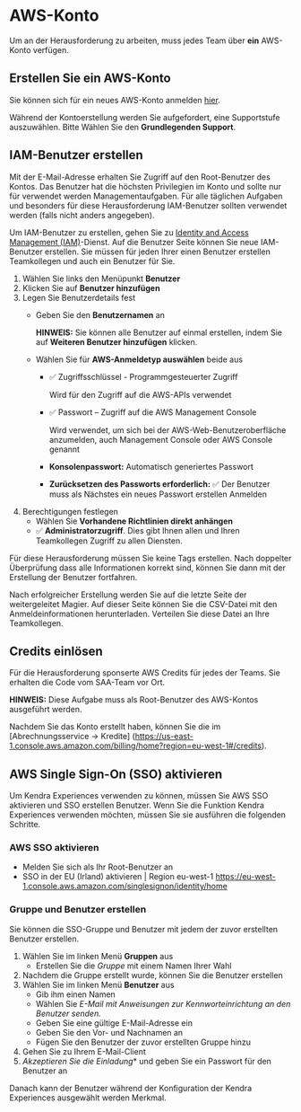 # AWS-Konto
Um an der Herausforderung zu arbeiten, muss jedes Team über **ein** AWS-Konto verfügen.

## Erstellen Sie ein AWS-Konto
Sie können sich für ein neues AWS-Konto anmelden
[hier](https://portal.aws.amazon.com/billing/signup).

Während der Kontoerstellung werden Sie aufgefordert, eine Supportstufe auszuwählen. Bitte
Wählen Sie den **Grundlegenden Support**.

## IAM-Benutzer erstellen
Mit der E-Mail-Adresse erhalten Sie Zugriff auf den Root-Benutzer des Kontos. Das
Benutzer hat die höchsten Privilegien im Konto und sollte nur für verwendet werden
Managementaufgaben. Für alle täglichen Aufgaben und besonders für diese Herausforderung
IAM-Benutzer sollten verwendet werden (falls nicht anders angegeben).

Um IAM-Benutzer zu erstellen, gehen Sie zu [Identity and Access Management
(IAM)](https://us-east-1.console.aws.amazon.com/iamv2)-Dienst. Auf die Benutzer
Seite können Sie neue IAM-Benutzer erstellen. Sie müssen für jeden Ihrer einen Benutzer erstellen
Teamkollegen und auch ein Benutzer für Sie.

1. Wählen Sie links den Menüpunkt **Benutzer**
1. Klicken Sie auf **Benutzer hinzufügen**
1. Legen Sie Benutzerdetails fest
   * Geben Sie den **Benutzernamen** an

     **HINWEIS:** Sie können alle Benutzer auf einmal erstellen, indem Sie auf **Weiteren Benutzer hinzufügen** klicken.
   * Wählen Sie für **AWS-Anmeldetyp auswählen** beide aus
     * ✅ Zugriffsschlüssel - Programmgesteuerter Zugriff

       Wird für den Zugriff auf die AWS-APIs verwendet
     * ✅ Passwort – Zugriff auf die AWS Management Console

       Wird verwendet, um sich bei der AWS-Web-Benutzeroberfläche anzumelden, auch Management Console oder AWS Console genannt
     * **Konsolenpasswort:** Automatisch generiertes Passwort
     * **Zurücksetzen des Passworts erforderlich:** ✅ Der Benutzer muss als Nächstes ein neues Passwort erstellen
       Anmelden
1. Berechtigungen festlegen
   * Wählen Sie **Vorhandene Richtlinien direkt anhängen**
   * ✅ **Administratorzugriff**. Dies gibt Ihnen allen und Ihren Teamkollegen Zugriff
     zu allen Diensten.

Für diese Herausforderung müssen Sie keine Tags erstellen. Nach doppelter Überprüfung
dass alle Informationen korrekt sind, können Sie dann mit der Erstellung der Benutzer fortfahren.

Nach erfolgreicher Erstellung werden Sie auf die letzte Seite der weitergeleitet
Magier. Auf dieser Seite können Sie die CSV-Datei mit den Anmeldeinformationen herunterladen.
Verteilen Sie diese Datei an Ihre Teamkollegen.

## Credits einlösen
Für die Herausforderung sponserte AWS Credits für jedes der Teams. Sie erhalten die
Code vom SAA-Team vor Ort.

**HINWEIS:** Diese Aufgabe muss als Root-Benutzer des AWS-Kontos ausgeführt werden.

Nachdem Sie das Konto erstellt haben, können Sie die im [Abrechnungsservice ->
Kredite] (https://us-east-1.console.aws.amazon.com/billing/home?region=eu-west-1#/credits).

## AWS Single Sign-On (SSO) aktivieren
Um Kendra Experiences verwenden zu können, müssen Sie AWS SSO aktivieren und SSO erstellen
Benutzer. Wenn Sie die Funktion Kendra Experiences verwenden möchten, müssen Sie sie ausführen
die folgenden Schritte.

### AWS SSO aktivieren
* Melden Sie sich als Ihr Root-Benutzer an
* SSO in der EU (Irland) aktivieren | Region eu-west-1
  https://eu-west-1.console.aws.amazon.com/singlesignon/identity/home

### Gruppe und Benutzer erstellen
Sie können die SSO-Gruppe und Benutzer mit jedem der zuvor erstellten Benutzer erstellen.
1. Wählen Sie im linken Menü **Gruppen** aus
   * Erstellen Sie die *Gruppe* mit einem Namen Ihrer Wahl
1. Nachdem die Gruppe erstellt wurde, können Sie die Benutzer erstellen
1. Wählen Sie im linken Menü **Benutzer** aus
   * Gib ihm einen Namen
   * Wählen Sie *E-Mail mit Anweisungen zur Kennworteinrichtung an den Benutzer senden.*
   * Geben Sie eine gültige E-Mail-Adresse ein
   * Geben Sie den Vor- und Nachnamen an
   * Fügen Sie den Benutzer der zuvor erstellten Gruppe hinzu
1. Gehen Sie zu Ihrem E-Mail-Client
1. *Akzeptieren Sie die Einladung** und geben Sie ein Passwort für den Benutzer an

Danach kann der Benutzer während der Konfiguration der Kendra Experiences ausgewählt werden
Merkmal.
